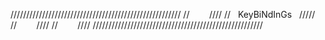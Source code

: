 //////////////////////////////////////////////////////
//&nbsp;&nbsp;&nbsp;&nbsp;&nbsp;&nbsp;&nbsp;&nbsp;////
//&nbsp;&nbsp;&nbsp;KeyBiNdInGs&nbsp;&nbsp;&nbsp;/////
//&nbsp;&nbsp;&nbsp;&nbsp;&nbsp;&nbsp;&nbsp;&nbsp;////
//&nbsp;&nbsp;&nbsp;&nbsp;&nbsp;&nbsp;&nbsp;&nbsp;////
//////////////////////////////////////////////////////



